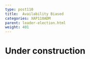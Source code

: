```yaml
---
type: post110
title:  Availability Biased
categories: XAP110ADM
parent: leader-election.html
weight: 401
---
```


# Under construction